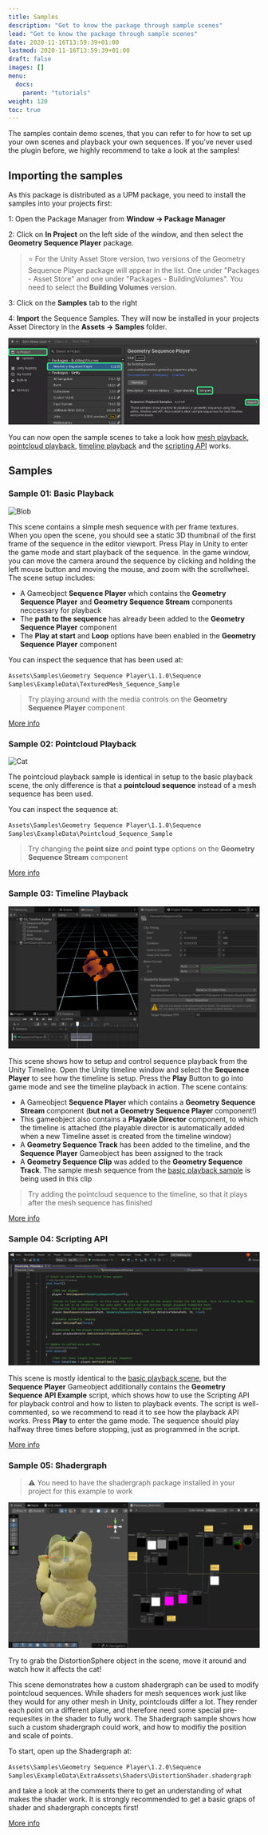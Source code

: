 ```yaml
---
title: Samples
description: "Get to know the package through sample scenes"
lead: "Get to know the package through sample scenes"
date: 2020-11-16T13:59:39+01:00
lastmod: 2020-11-16T13:59:39+01:00
draft: false
images: []
menu:
  docs:
    parent: "tutorials"
weight: 120
toc: true
---
```


The samples contain demo scenes, that you can refer to for how to set up your own scenes and playback your own sequences. If you've never used the plugin before, we highly recommend to take a look at the samples!

## Importing the samples

As this package is distributed as a UPM package, you need to install the samples into your projects first:

1: Open the Package Manager from **Window -> Package Manager**

2: Click on **In Project** on the left side of the window, and then select the **Geometry Sequence Player** package.

 > ⭐ For the Unity Asset Store version, two versions of the Geometry Sequence Player package will appear in the list. One under "Packages - Asset Store" and one under "Packages - BuildingVolumes". You need to select the **Building Volumes** version.

3: Click on the **Samples** tab to the right

4: **Import** the Sequence Samples. They will now be installed in your projects Asset Directory in the **Assets -> Samples** folder.

![Add package with git](package_manager_samples.png)

You can now open the sample scenes to take a look how [mesh playback](#sample-01-basic-playback), [pointcloud playback](#sample-02-pointcloud-playback), [timeline playback](#sample-03-timeline-playback) and the [scripting API](#sample-04-scripting-api) works.

## Samples

### Sample 01: Basic Playback

![Blob](https://media3.giphy.com/media/v1.Y2lkPTc5MGI3NjExYmVvbXVpazdyanR0dmxyNDhjazNkM3owcnV3NHlwMWFseDRpemoyeiZlcD12MV9pbnRlcm5hbF9naWZfYnlfaWQmY3Q9Zw/XuN1lmgwobrU8eWgsb/giphy.gif)

This scene contains a simple mesh sequence with per frame textures. When you open the scene, you should see a static 3D thumbnail of the first frame of the sequence in the editor viewport. Press Play in Unity to enter the game mode and start playback of the sequence. In the game window, you can move the camera around the sequence by clicking and holding the left mouse button and moving the mouse, and zoom with the scrollwheel. The scene setup includes:

- A Gameobject **Sequence Player** which contains the **Geometry Sequence Player** and **Geometry Sequence Stream** components neccessary for playback
- The **path to the sequence** has already been added to the **Geometry Sequence Player** component
- The **Play at start** and **Loop** options have been enabled in the **Geometry Sequence Player** component

You can inspect the sequence that has been used at:

`Assets\Samples\Geometry Sequence Player\1.1.0\Sequence Samples\ExampleData\TexturedMesh_Sequence_Sample`

> Try playing around with the media controls on the **Geometry Sequence Player** component

[More info](/Unity_Geometry_Sequence_Player/docs/tutorials/playback/)

### Sample 02: Pointcloud Playback

![Cat](https://media0.giphy.com/media/v1.Y2lkPTc5MGI3NjExdXNtOGozb3d5ZmVwamRjam9zMnBsOXlucXVmemNoanBlN3VlZ2k0YiZlcD12MV9pbnRlcm5hbF9naWZfYnlfaWQmY3Q9Zw/rIT9ggXMG212tkuaIE/giphy.gif)

The pointcloud playback sample is identical in setup to the basic playback scene, the only difference is that a **pointcloud sequence** instead of a mesh sequence has been used.

You can inspect the sequence at:

`Assets\Samples\Geometry Sequence Player\1.1.0\Sequence Samples\ExampleData\Pointcloud_Sequence_Sample`

> Try changing the **point size** and **point type** options on the **Geometry Sequence Stream** component

[More info](/Unity_Geometry_Sequence_Player/docs/tutorials/playback/)

### Sample 03: Timeline Playback

![Timeline Playback in Editor](timeline-playback.png)

This scene shows how to setup and control sequence playback from the Unity Timeline. Open the Unity timeline window and select the **Sequence Player** to see how the timeline is setup. Press the **Play** Button to go into game mode and see the timeline playback in action. The scene contains:

- A Gameobject **Sequence Player** which contains a **Geometry Sequence Stream** component (**but not a Geometry Sequence Player** component!)
- This gameobject also contains a **Playable Director** component, to which the timeline is attached (the playable director is automatically added when a new Timeline asset is created from the timeline window)
- A **Geometry Sequence Track** has been added to the timeline, and the **Sequence Player** Gameobject has been assigned to the track
- A **Geometry Sequence Clip** was added to the **Geometry Sequence Track**. The sample mesh sequence from the [basic playback sample](#sample-01-basic-playback) is being used in this clip

> Try adding the pointcloud sequence to the timeline, so that it plays after the mesh sequence has finished

[More info](/Unity_Geometry_Sequence_Player/docs/tutorials/timeline-integration/)

### Sample 04: Scripting API

![The API Example Script](API-Example.png)

This scene is mostly identical to the [basic playback scene](#sample-01-basic-playback), but the **Sequence Player** Gameobject additionally contains the **Geometry Sequence API Example** script, which shows how to use the Scripting API for playback control and how to listen to playback events. The script is well-commented, so we recommend to read it to see how the playback API works. Press **Play** to enter the game mode. The sequence should play halfway three times before stopping, just as programmed in the script.

[More info](/Unity_Geometry_Sequence_Player/docs/tutorials/scripting-api/)

### Sample 05: Shadergraph

> ⚠️ You need to have the shadergraph package installed in your project for this example to work

!["An example Shadergraph, which applies a spherical distortion to a pointcloud sequence"](shadergraph-distortion.jpg)

Try to grab the DistortionSphere object in the scene, move it around and watch how it affects the cat!

This scene demonstrates how a custom shadergraph can be used to modify pointcloud sequences. While shaders for mesh sequences work just like they would for any other mesh in Unity, pointclouds differ a lot. They render each point on a different plane, and therefore need some special pre-requesites in the shader to fully work. The Shadergraph sample shows how such a custom shadergraph could work, and how to modifiy the position and scale of points.

To start, open up the Shadergraph at:

`Assets\Samples\Geometry Sequence Player\1.2.0\Sequence Samples\ExampleData\ExtraAssets\Shaders\DistortionShader.shadergraph`

and take a look at the comments there to get an understanding of what makes the shader work. It is strongly recommended to get a basic graps of shader and shadergraph concepts first!

[More info](/Unity_Geometry_Sequence_Player/docs/tutorials/materials/)
